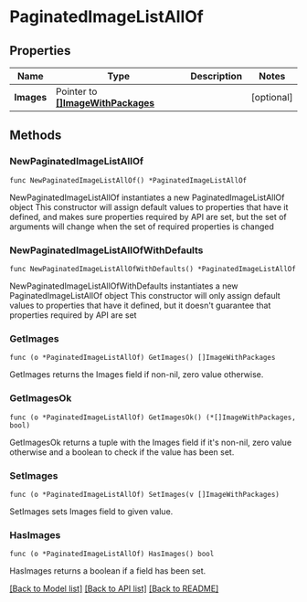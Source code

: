 # PaginatedImageListAllOf

## Properties

Name | Type | Description | Notes
------------ | ------------- | ------------- | -------------
**Images** | Pointer to [**[]ImageWithPackages**](ImageWithPackages.md) |  | [optional] 

## Methods

### NewPaginatedImageListAllOf

`func NewPaginatedImageListAllOf() *PaginatedImageListAllOf`

NewPaginatedImageListAllOf instantiates a new PaginatedImageListAllOf object
This constructor will assign default values to properties that have it defined,
and makes sure properties required by API are set, but the set of arguments
will change when the set of required properties is changed

### NewPaginatedImageListAllOfWithDefaults

`func NewPaginatedImageListAllOfWithDefaults() *PaginatedImageListAllOf`

NewPaginatedImageListAllOfWithDefaults instantiates a new PaginatedImageListAllOf object
This constructor will only assign default values to properties that have it defined,
but it doesn't guarantee that properties required by API are set

### GetImages

`func (o *PaginatedImageListAllOf) GetImages() []ImageWithPackages`

GetImages returns the Images field if non-nil, zero value otherwise.

### GetImagesOk

`func (o *PaginatedImageListAllOf) GetImagesOk() (*[]ImageWithPackages, bool)`

GetImagesOk returns a tuple with the Images field if it's non-nil, zero value otherwise
and a boolean to check if the value has been set.

### SetImages

`func (o *PaginatedImageListAllOf) SetImages(v []ImageWithPackages)`

SetImages sets Images field to given value.

### HasImages

`func (o *PaginatedImageListAllOf) HasImages() bool`

HasImages returns a boolean if a field has been set.


[[Back to Model list]](../README.md#documentation-for-models) [[Back to API list]](../README.md#documentation-for-api-endpoints) [[Back to README]](../README.md)


